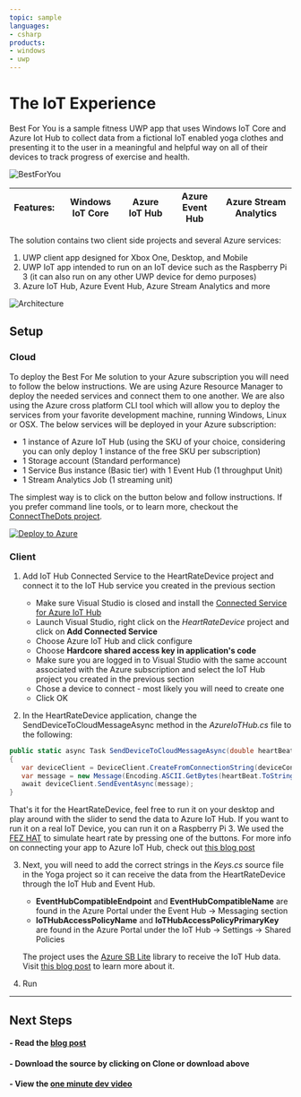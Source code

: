 ```yaml
---
topic: sample
languages:
- csharp
products:
- windows
- uwp
---
```


<!---
  category: ControlsLayoutAndText NetworkingAndWebServices
  language: cs
  keywords: xbox mobile desktop iot azure iot-hub azure-event-hub azure-stream-analytics
-->

# The IoT Experience

Best For You is a sample fitness UWP app that uses Windows IoT Core and Azure Iot Hub to collect data from a fictional IoT enabled yoga clothes and presenting it to the user in a meaningful and helpful way on all of their devices to track progress of exercise and health. 

![BestForYou](http://i.imgur.com/PdDt7lR.png)

**Features:** | Windows IoT Core | Azure IoT Hub | Azure Event Hub | Azure Stream Analytics
---|---|---|---|---

The solution contains two client side projects and several Azure services:

1. UWP client app designed for Xbox One, Desktop, and Mobile
2. UWP IoT app intended to run on an IoT device such as the Raspberry Pi 3 (it can also run on any other UWP device for demo purposes)
3. Azure IoT Hub, Azure Event Hub, Azure Stream Analytics and more

![Architecture](http://i.imgur.com/a1I5wBg.png)

## Setup

### Cloud
To deploy the Best For Me solution to your Azure subscription you will need to follow the below instructions. We are using Azure Resource Manager to deploy the needed services and connect them to one another. We are also using the Azure cross platform CLI tool which will allow you to deploy the services from your favorite development machine, running Windows, Linux or OSX. The below services will be deployed in your Azure subscription:
* 1 instance of Azure IoT Hub (using the SKU of your choice, considering you can only deploy 1 instance of the free SKU per subscription)
* 1 Storage account (Standard performance)
* 1 Service Bus instance (Basic tier) with 1 Event Hub (1 throughput Unit)
* 1 Stream Analytics Job (1 streaming unit)

The simplest way is to click on the button below and follow instructions. If you prefer command line tools, or to learn more, checkout the [ConnectTheDots project](https://github.com/Azure/connectthedots).

[![Deploy to Azure](http://azuredeploy.net/deploybutton.png)](https://azuredeploy.net/?repository=https://github.com/Microsoft/AppDevXbox/tree/BestForYou_iot_app/ARMTemplate)


### Client
1. Add IoT Hub Connected Service to the HeartRateDevice project and connect it to the IoT Hub service you created in the previous section
    * Make sure Visual Studio is closed and install the [Connected Service for Azure IoT Hub](https://visualstudiogallery.msdn.microsoft.com/e254a3a5-d72e-488e-9bd3-8fee8e0cd1d6)
    * Launch Visual Studio, right click on the *HeartRateDevice* project and click on **Add Connected Service**
    * Choose Azure IoT Hub and click configure
    * Choose **Hardcore shared access key in application's code**
    * Make sure you are logged in to Visual Studio with the same account associated with the Azure subscription and select the IoT Hub project you created in the previous section
    * Chose a device to connect - most likely you will need to create one
    * Click OK

2.  In the HeartRateDevice application, change the SendDeviceToCloudMessageAsync method in the *AzureIoTHub.cs* file to the following:

   ```csharp
   public static async Task SendDeviceToCloudMessageAsync(double heartBeat)
   {
      var deviceClient = DeviceClient.CreateFromConnectionString(deviceConnectionString, TransportType.Amqp);
      var message = new Message(Encoding.ASCII.GetBytes(heartBeat.ToString()));
      await deviceClient.SendEventAsync(message);
   }
   ```

   That's it for the HeartRateDevice, feel free to run it on your desktop and play around with the slider to send the data to Azure IoT Hub. If you want to run it on a real IoT Device, you can run it on a Raspberry Pi 3. We used the [FEZ HAT](https://www.ghielectronics.com/catalog/product/500) to simulate heart rate by pressing one of the buttons. For more info on connecting your app to Azure IoT Hub, check out [this blog post](https://blogs.windows.com/buildingapps/2016/03/03/connect-your-windows-app-to-azure-iot-hub-with-visual-studio/) 

3. Next, you will need to add the correct strings in the *Keys.cs* source file in the Yoga project so it can receive the data from the HeartRateDevice through the IoT Hub and Event Hub.
    * **EventHubCompatibleEndpoint** and **EventHubCompatibleName** are found in the Azure Portal under the Event Hub -> Messaging section
    * **IoTHubAccessPolicyName** and **IoTHubAccessPolicyPrimaryKey** are found in the Azure Portal under the IoT Hub -> Settings -> Shared Policies

    The project uses the [Azure SB Lite](https://github.com/ppatierno/azuresblite) library to receive the IoT Hub data. Visit [this blog post](https://paolopatierno.wordpress.com/2015/11/02/azure-iot-hub-get-telemetry-data-using-amqp-stack-and-azure-sb-lite/) to learn more about it.

4. Run

***

## Next Steps ##
<!--- #### - Download the sample from the Windows Store. --->

#### - Read the [blog post](https://blogs.windows.com/buildingapps/2016/10/13/internet-of-things-on-the-xbox-app-dev-on-xbox-series)

#### - Download the source by clicking on **Clone or download** above

#### - View the [one minute dev video](https://channel9.msdn.com/Blogs/One-Dev-Minute/Creating-IoT-apps-for-the-Xbox)
